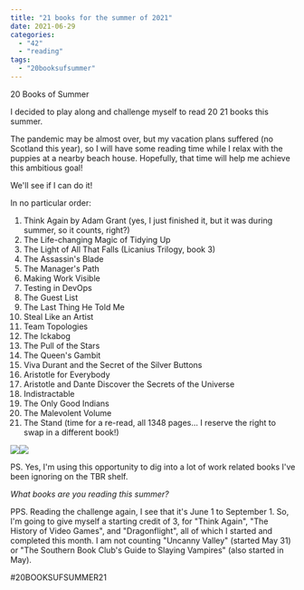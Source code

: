 ```yaml
---
title: "21 books for the summer of 2021"
date: 2021-06-29
categories: 
  - "42"
  - "reading"
tags: 
  - "20booksufsummer"
---
```


20 Books of Summer

I decided to play along and challenge myself to read 20 21 books this summer.

The pandemic may be almost over, but my vacation plans suffered (no Scotland this year), so I will have some reading time while I relax with the puppies at a nearby beach house. Hopefully, that time will help me achieve this ambitious goal!

We'll see if I can do it!

In no particular order:

1. Think Again by Adam Grant (yes, I just finished it, but it was during summer, so it counts, right?)
2. The Life-changing Magic of Tidying Up
3. The Light of All That Falls (Licanius Trilogy, book 3)
4. The Assassin's Blade
5. The Manager's Path
6. Making Work Visible
7. Testing in DevOps
8. The Guest List
9. The Last Thing He Told Me
10. Steal Like an Artist
11. Team Topologies
12. The Ickabog
13. The Pull of the Stars
14. The Queen's Gambit
15. Viva Durant and the Secret of the Silver Buttons
16. Aristotle for Everybody
17. Aristotle and Dante Discover the Secrets of the Universe
18. Indistractable
19. The Only Good Indians
20. The Malevolent Volume
21. The Stand (time for a re-read, all 1348 pages... I reserve the right to swap in a different book!)

![](images/q?_encoding=UTF8&ASIN=B0078XQQIC&Format=_SL160_&ID=AsinImage&MarketPlace=US&ServiceVersion=20070822&WS=1&tag=cometgrrl02-20&language=en_US)![](images/ir?t=cometgrrl02-20&language=en_US&l=li2&o=1&a=B0078XQQIC) 

PS. Yes, I'm using this opportunity to dig into a lot of work related books I've been ignoring on the TBR shelf.

_What books are you reading this summer?_

PPS. Reading the challenge again, I see that it's June 1 to September 1. So, I'm going to give myself a starting credit of 3, for "Think Again", "The History of Video Games", and "Dragonflight", all of which I started and completed this month. I am not counting "Uncanny Valley" (started May 31) or "The Southern Book Club's Guide to Slaying Vampires" (also started in May).

#20BOOKSUFSUMMER21
